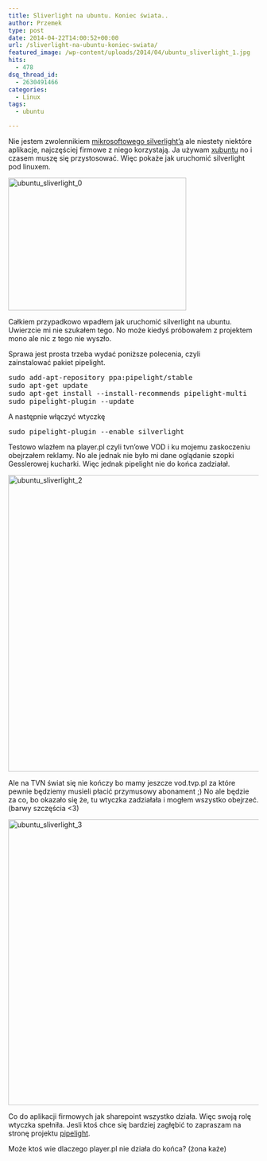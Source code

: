 ```yaml
---
title: Sliverlight na ubuntu. Koniec świata..
author: Przemek
type: post
date: 2014-04-22T14:00:52+00:00
url: /sliverlight-na-ubuntu-koniec-swiata/
featured_image: /wp-content/uploads/2014/04/ubuntu_sliverlight_1.jpg
hits:
  - 478
dsq_thread_id:
  - 2630491466
categories:
  - Linux
tags:
  - ubuntu

---
```

Nie jestem zwolennikiem <a href="http://pl.wikipedia.org/wiki/Microsoft_Silverlight" target="_blank">mikrosoftowego silverlight&#8217;a</a> ale niestety niektóre aplikacje, najczęściej firmowe z niego korzystają. Ja używam [xubuntu][1] no i czasem muszę się przystosować. Więc pokaże jak uruchomić silverlight pod linuxem.

<!--more-->

[<img class="aligncenter size-full wp-image-6862" src="http://techfreak.pl/wp-content/uploads/2014/04/ubuntu_sliverlight_0.jpg" alt="ubuntu_sliverlight_0" width="358" height="267" />][2]

Całkiem przypadkowo wpadłem jak uruchomić silverlight na ubuntu. Uwierzcie mi nie szukałem tego. No może kiedyś próbowałem z projektem mono ale nic z tego nie wyszło.

Sprawa jest prosta trzeba wydać poniższe polecenia, czyli zainstalować pakiet pipelight.

<pre>sudo add-apt-repository ppa:pipelight/stable
sudo apt-get update
sudo apt-get install --install-recommends pipelight-multi
sudo pipelight-plugin --update</pre>

A następnie włączyć wtyczkę

<pre>sudo pipelight-plugin --enable silverlight</pre>

Testowo wlazłem na player.pl czyli tvn&#8217;owe VOD i ku mojemu zaskoczeniu obejrzałem reklamy. No ale jednak nie było mi dane oglądanie szopki Gesslerowej kucharki. Więc jednak pipelight nie do końca zadziałał.

[<img class="aligncenter size-full wp-image-6864" src="http://techfreak.pl/wp-content/uploads/2014/04/ubuntu_sliverlight_2.jpg" alt="ubuntu_sliverlight_2" width="1182" height="597" />][3]

Ale na TVN świat się nie kończy bo mamy jeszcze vod.tvp.pl za które pewnie będziemy musieli płacić przymusowy abonament ;) No ale będzie za co, bo okazało się że, tu wtyczka zadziałała i mogłem wszystko obejrzeć. (barwy szczęścia <3)

[<img class="aligncenter size-full wp-image-6865" src="http://techfreak.pl/wp-content/uploads/2014/04/ubuntu_sliverlight_3.jpg" alt="ubuntu_sliverlight_3" width="950" height="575" />][4]

Co do aplikacji firmowych jak sharepoint wszystko działa. Więc swoją rolę wtyczka spełniła. Jesli ktoś chce się bardziej zagłębić to zapraszam na stronę projektu <a title="pipelight" href="http://fds-team.de/cms/pipelight-installation.html#section_1_1" target="_blank">pipelight</a>.

Może ktoś wie dlaczego player.pl nie działa do końca? (żona każe)

 [1]: http://xubuntu.org/ "normalne ubuntu"
 [2]: http://techfreak.pl/wp-content/uploads/2014/04/ubuntu_sliverlight_0.jpg
 [3]: http://techfreak.pl/wp-content/uploads/2014/04/ubuntu_sliverlight_2.jpg
 [4]: http://techfreak.pl/wp-content/uploads/2014/04/ubuntu_sliverlight_3.jpg